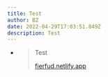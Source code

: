 ```yaml
---
title: Test
author: BZ
date: 2022-04-29T17:03:51.849Z
description: Test
---
```

* > Test
  >
  > [fierfud.netlify.app](fierfud.netlify.app)